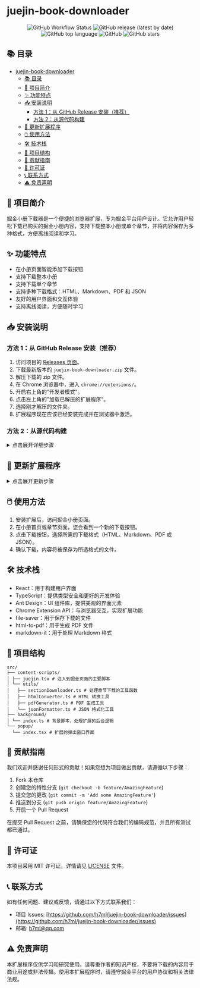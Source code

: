 # juejin-book-downloader

<div align="center">

![GitHub Workflow Status](https://img.shields.io/github/actions/workflow/status/h7ml/juejin-book-downloader/ci.yml?branch=main)
![GitHub release (latest by date)](https://img.shields.io/github/v/release/h7ml/juejin-book-downloader)
![GitHub top language](https://img.shields.io/github/languages/top/h7ml/juejin-book-downloader)
![GitHub](https://img.shields.io/github/license/h7ml/juejin-book-downloader)
![GitHub stars](https://img.shields.io/github/stars/h7ml/juejin-book-downloader?style=social)

</div>

## 📚 目录

- [juejin-book-downloader](#juejin-book-downloader)
  - [📚 目录](#-目录)
  - [🚀 项目简介](#-项目简介)
  - [✨ 功能特点](#-功能特点)
  - [📥 安装说明](#-安装说明)
    - [方法 1：从 GitHub Release 安装（推荐）](#方法-1从-github-release-安装推荐)
    - [方法 2：从源代码构建](#方法-2从源代码构建)
  - [🔄 更新扩展程序](#-更新扩展程序)
  - [🖱️ 使用方法](#️-使用方法)
  - [🛠️ 技术栈](#️-技术栈)
  - [📁 项目结构](#-项目结构)
  - [🤝 贡献指南](#-贡献指南)
  - [📄 许可证](#-许可证)
  - [📞 联系方式](#-联系方式)
  - [⚠️ 免责声明](#️-免责声明)

## 🚀 项目简介

掘金小册下载器是一个便捷的浏览器扩展，专为掘金平台用户设计。它允许用户轻松下载已购买的掘金小册内容，支持下载整本小册或单个章节，并将内容保存为多种格式，方便离线阅读和学习。

## ✨ 功能特点

- 在小册页面智能添加下载按钮
- 支持下载整本小册
- 支持下载单个章节
- 支持多种下载格式：HTML、Markdown、PDF 和 JSON
- 友好的用户界面和交互体验
- 支持离线阅读，方便随时学习

## 📥 安装说明

### 方法 1：从 GitHub Release 安装（推荐）

1. 访问项目的 [Releases 页面](https://github.com/h7ml/juejin-book-downloader/releases)。
2. 下载最新版本的 `juejin-book-downloader.zip` 文件。
3. 解压下载的 zip 文件。
4. 在 Chrome 浏览器中，进入 `chrome://extensions/`。
5. 开启右上角的"开发者模式"。
6. 点击左上角的"加载已解压的扩展程序"。
7. 选择刚才解压的文件夹。
8. 扩展程序现在应该已经安装完成并在浏览器中激活。

### 方法 2：从源代码构建

<details>
<summary>点击展开详细步骤</summary>

1. 克隆仓库到本地：

   ```
   git clone https://github.com/h7ml/juejin-book-downloader.git
   ```
2. 进入项目目录：

   ```
   cd juejin-book-downloader
   ```
3. 安装依赖：

   ```
   npm install
   ```
4. 构建项目：

   ```
   npm run build
   ```
5. 在浏览器中加载扩展：

   - 打开 Chrome 浏览器，进入 `chrome://extensions/`
   - 开启"开发者模式"
   - 点击"加载已解压的扩展程序"
   - 选择项目的 `dist` 目录

</details>

## 🔄 更新扩展程序

<details>
<summary>点击展开更新步骤</summary>

1. 下载最新的 Release 版本。
2. 解压新版本的 zip 文件。
3. 在 Chrome 的扩展管理页面 (`chrome://extensions/`) 中找到"掘金小册下载器"。
4. 点击"删除"以卸载旧版本。
5. 按照上述安装步骤重新安装新版本。

注意：更新过程中您的设置和数据可能会丢失。

</details>

## 🖱️ 使用方法

1. 安装扩展后，访问掘金小册页面。
2. 在小册首页或章节页面，您会看到一个新的下载按钮。
3. 点击下载按钮，选择所需的下载格式（HTML、Markdown、PDF 或 JSON）。
4. 确认下载，内容将被保存为所选格式的文件。

## 🛠️ 技术栈

- React：用于构建用户界面
- TypeScript：提供类型安全和更好的开发体验
- Ant Design：UI 组件库，提供美观的界面元素
- Chrome Extension API：与浏览器交互，实现扩展功能
- file-saver：用于保存下载的文件
- html-to-pdf：用于生成 PDF 文件
- markdown-it：用于处理 Markdown 格式

## 📁 项目结构

```
src/
├── content-scripts/
│ ├── juejin.tsx # 注入到掘金页面的主要脚本
│ └── utils/
│   ├── sectionDownloader.ts # 处理章节下载的工具函数
│   ├── htmlConverter.ts # HTML 转换工具
│   ├── pdfGenerator.ts # PDF 生成工具
│   └── jsonFormatter.ts # JSON 格式化工具
├── background/
│ └── index.ts # 背景脚本，处理扩展的后台逻辑
└── popup/
  └── index.tsx # 扩展的弹出窗口界面
```

## 🤝 贡献指南

我们欢迎并感谢任何形式的贡献！如果您想为项目做出贡献，请遵循以下步骤：

1. Fork 本仓库
2. 创建您的特性分支 (`git checkout -b feature/AmazingFeature`)
3. 提交您的更改 (`git commit -m 'Add some AmazingFeature'`)
4. 推送到分支 (`git push origin feature/AmazingFeature`)
5. 开启一个 Pull Request

在提交 Pull Request 之前，请确保您的代码符合我们的编码规范，并且所有测试都已通过。

## 📄 许可证

本项目采用 MIT 许可证。详情请见 [LICENSE](LICENSE) 文件。

## 📞 联系方式

如有任何问题、建议或反馈，请通过以下方式联系我们：

- 项目 Issues: [https://github.com/h7ml/juejin-book-downloader/issues](https://github.com/h7ml/juejin-book-downloader/issues)
- 邮箱: h7ml@qq.com

## ⚠️ 免责声明

本扩展程序仅供学习和研究使用。请尊重作者的知识产权，不要将下载的内容用于商业用途或非法传播。使用本扩展程序时，请遵守掘金平台的用户协议和相关法律法规。
